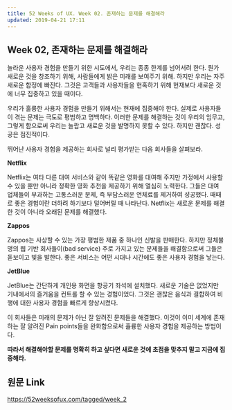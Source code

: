 ```yaml
---
title: 52 Weeks of UX. Week 02. 존재하는 문제를 해결해라
updated: 2019-04-21 17:11
---
```


## Week 02, 존재하는 문제를 해결해라

<div class="divider"></div>

놀라운 사용자 경험을 만들기 위한 시도에서, 우리는 종종 한계를 넘어서려 한다. 뭔가 새로운 것을 창조하기 위해, 사람들에게 밝은 미래를 보여주기 위해. 하지만 우리는 자주 새로운 함정에 빠진다. 그것은 고객들과 사용자들을 현혹하기 위해 현재보다 새로운 것에 너무 집중하고 있을 때이다.

우리가 훌륭한 사용자 경험을 만들기 위해서는 현재에 집중해야 한다. 실제로 사용자들이 겪는 문제는 극도로 평범하고 명백하다. 이러한 문제를 해결하는 것이 우리의 임무고, 그렇게 함으로써 우리는 놀랍고 새로운 것을 발명하지 못할 수 있다. 하지만 괜찮다. 성공은 점진적이다.

뛰어난 사용자 경험을 제공하는 회사로 널리 평가받는 다음 회사들을 살펴보라.

**Netflix**

Netflix는 여타 다른 대여 서비스와 같이 똑같은 영화를 대여해 주지만 가정에서 사용할 수 있을 뿐만 아니라 정확한 영화 추천을 제공하기 위해 열심히 노력한다. 그들은 대여 업체들이 부과하는 고통스러운 문제, 즉 부담스러운 연체료를 제거하여 성공했다. 때때로 좋은 경험이란 더하려 하기보다 덜어버릴 때 나타난다. Netflix는 새로운 문제를 해결한 것이 아니라 오래된 문제를 해결했다.

**Zappos**

Zappos는 사상할 수 있는 가장 평범한 제품 중 하나인 신발을 판매한다. 하지만 정체불명의 웹 기반 회사들이(bad service) 주로 가지고 있는 문제들을 해결함으로써 그들은 돋보이고 빛을 발한다. 좋은 서비스는 어떤 시대나 시간에도 좋은 사용자 경험을 낳는다.

**JetBlue**

JetBlue는 간단하게 개인용 화면을 항공기 좌석에 설치했다. 새로운 기술은 없었지만 기내에서의 즐거움을 컨트롤 할 수 있는 경험이었다. 그것은 괜찮은 음식과 결합하여 비행에 대한 사용자 경험을 빠르게 향상시켰다.

이 회사들은 미래의 문제가 아닌 잘 알려진 문제들을 해결했다. 이것이 이미 세계에 존재하는 잘 알려진 Pain points들을 완화함으로써 휼륭한 사용자 경험을 제공하는 방법이다.

**따라서 해결해야할 문제를 명확히 하고 싶다면 새로운 것에 초점을 맞추지 말고 지금에 집중해라.**

<div class="divider"></div>

## 원문 Link

<div class="divider"></div>

<https://52weeksofux.com/tagged/week_2>
